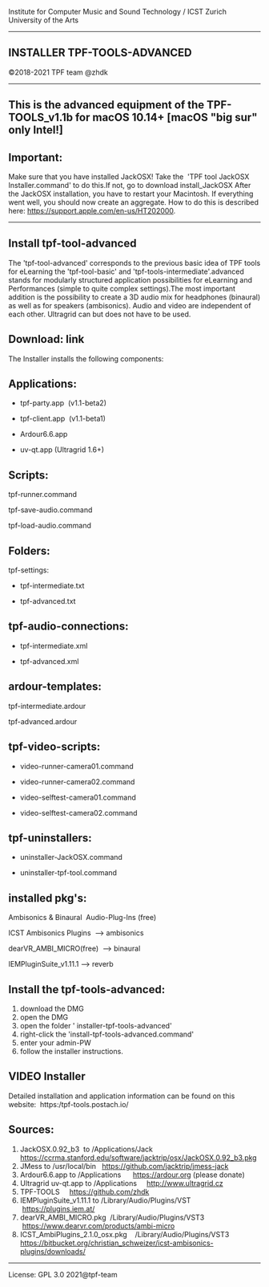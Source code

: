 Institute for Computer Music and Sound Technology / ICST Zurich University of the Arts

---
INSTALLER TPF-TOOLS-ADVANCED
---
©2018-2021 TPF team @zhdk

---

This is the advanced equipment of the TPF-TOOLS_v1.1b for macOS 10.14+
[macOS "big sur" only Intel!]
---

Important:
---

Make sure that you have installed JackOSX!
Take the  'TPF tool JackOSX Installer.command' to do this.If not, go to download install_JackOSX After the JackOSX installation, you have to restart your Macintosh. If everything went well, you should now create an aggregate. How to do this is described here:
https://support.apple.com/en-us/HT202000.

---
Install tpf-tool-advanced
---

The 'tpf-tool-advanced' corresponds to the previous basic idea of TPF tools for eLearning the 'tpf-tool-basic' and 'tpf-tools-intermediate'.advanced stands for modularly structured application possibilities for eLearning and Performances (simple to quite complex settings).The most important addition is the possibility to create a 3D audio mix for headphones (binaural) as well as for speakers (ambisonics). Audio and video are independent of each other. Ultragrid can but does not have to be used.

Download: link
---

The Installer installs the following components:

Applications:
---


- tpf-party.app   (v1.1-beta2)	

- tpf-client.app  (v1.1-beta1)

- Ardour6.6.app	

- uv-qt.app (Ultragrid 1.6+)

Scripts:
---

tpf-runner.command

tpf-save-audio.command

tpf-load-audio.command	

Folders:
---

tpf-settings:

- tpf-intermediate.txt

- tpf-advanced.txt

tpf-audio-connections: 
--

- tpf-intermediate.xml

- tpf-advanced.xml

ardour-templates:
---

tpf-intermediate.ardour

tpf-advanced.ardour

tpf-video-scripts:
---

- video-runner-camera01.command 

- video-runner-camera02.command

- video-selftest-camera01.command

-  video-selftest-camera02.command	
	
tpf-uninstallers:
---

- uninstaller-JackOSX.command

- uninstaller-tpf-tool.command

installed pkg's:
---

Ambisonics & Binaural  Audio-Plug-Ins (free) 

ICST Ambisonics Plugins   --> ambisonics

dearVR_AMBI_MICRO(free)  --> binaural

IEMPluginSuite_v1.11.1 --> reverb



Install the tpf-tools-advanced:
---

1. download the DMG
2. open the DMG
3. open the folder ' installer-tpf-tools-advanced'
4. right-click the 'install-tpf-tools-advanced.command'
5. enter your admin-PW
6. follow the installer instructions.

VIDEO Installer
---

Detailed installation and application information can be found on this website: 
https:/tpf-tools.postach.io/

Sources:
---

1. JackOSX.0.92_b3  to /Applications/Jack 
     https://ccrma.stanford.edu/software/jacktrip/osx/JackOSX.0.92_b3.pkg
2. JMess to /usr/local/bin 
    https://github.com/jacktrip/jmess-jack
3. Ardour6.6.app to /Applications
     https://ardour.org (please donate)
4. Ultragrid uv-qt.app to /Applications
     http://www.ultragrid.cz
5. TPF-TOOLS 
    https://github.com/zhdk
6. IEMPluginSuite_v1.11.1 to /Library/Audio/Plugins/VST
     https://plugins.iem.at/
7. dearVR_AMBI_MICRO.pkg  /Library/Audio/Plugins/VST3
     https://www.dearvr.com/products/ambi-micro
8. ICST_AmbiPlugins_2.1.0_osx.pkg    /Library/Audio/Plugins/VST3 
     https://bitbucket.org/christian_schweizer/icst-ambisonics-plugins/downloads/

---
License: GPL 3.0 2021@tpf-team